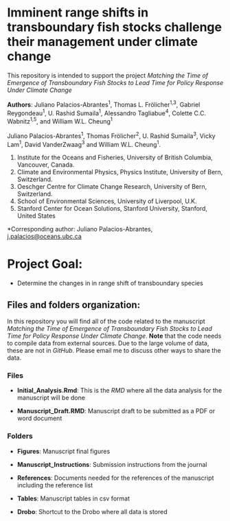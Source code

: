 # Imminent range shifts in transboundary fish stocks challenge their management under climate change


This repository is intended to support the project *Matching the Time of Emergence of Transboundary Fish Stocks to Lead Time for Policy Response Under Climate Change* 

**Authors**: Juliano Palacios-Abrantes<sup>1</sup>, Thomas L. Frölicher<sup>1,3</sup>, Gabriel Reygondeau<sup>1</sup>, U. Rashid
Sumaila<sup>1</sup>, Alessandro Tagliabue<sup>4</sup>, Colette C.C. Wabnitz<sup>1,5</sup>, and William W.L. Cheung<sup>1</sup>



Juliano Palacios-Abrantes<sup>1</sup>, Thomas Frölicher<sup>2</sup>, U. Rashid Sumaila<sup>3</sup>, Vicky Lam<sup>1</sup>, David VanderZwaag<sup>3</sup> and William W.L. Cheung<sup>1</sup>.

1. Institute for the Oceans and Fisheries, University of British Columbia, Vancouver, Canada.  
2. Climate and Environmental Physics, Physics Institute, University of Bern, Switzerland.
3. Oeschger Centre for Climate Change Research, University of Bern, Switzerland.
4. School of Environmental Sciences, University of Liverpool, U.K.
5. Stanford Center for Ocean Solutions, Stanford University, Stanford, United States

\*Corresponding author: Juliano Palacios-Abrantes, j.palacios@oceans.ubc.ca


# Project Goal:

- Determine the changes in in range shift of transboundary species 

## Files and folders organization:

In this repository you will find all of the code related to the manuscript *Matching the Time of Emergence of Transboundary Fish Stocks to Lead Time for Policy Response Under Climate Change*. **Note** that the code needs to compile data from external sources. Due to the large volume of data, these are not in *GitHub*. Please email me to discuss other ways to share the data.

### Files

- **Initial_Analysis.Rmd**: This is the *RMD* where all the data analysis for the manuscript will be done

- **Manuscript_Draft.RMD**: Manuscript draft to be submitted as a PDF or word document

### Folders

- **Figures**: Manuscript final figures

- **Manuscript_Instructions**: Submission instructions from the journal

- **References**: Documents needed for the references of the manuscript including the reference list

- **Tables**: Manuscript tables in csv format

- **Drobo**: Shortcut to the Drobo where all data is stored

